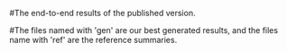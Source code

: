 #The end-to-end results of the published version.

#The files named with 'gen' are our best generated results, and the files name with 'ref' are the reference summaries.
